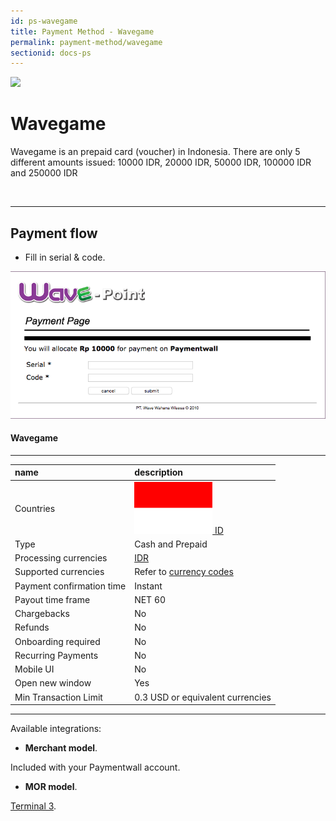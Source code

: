 ```yaml
---
id: ps-wavegame
title: Payment Method - Wavegame
permalink: payment-method/wavegame
sectionid: docs-ps
---
```


<div class="docs-ps-header">
    <div class="docs-ps-logo">
        <img src=" https://api.paymentwall.com/images/ps_logos/pm_wavegame.png ">
    </div>
    <h1>Wavegame</h1>
</div>

<div class="docs-ps-body" markdown="1">

<div class="docs-ps-instructions" markdown="1">

Wavegame is an prepaid card (voucher) in Indonesia. There are only 5 different amounts issued: 10000 IDR, 20000 IDR, 50000 IDR, 100000 IDR and 250000 IDR

<br>

***

## Payment flow

* Fill in serial & code.

<div class="docs-img">
    <img src="/textures/pic/payment-system/cash-and-prepaid/wavegame.png">
</div>

</div>



<div class="docs-ps-attributes" markdown="1">
<div class="docs-ps-attributes-body" markdown="1">

#### Wavegame

***

|name|description|
|:--|:--|
|Countries| <img class="flags" src="/textures/pic/flags/asia/indonesia.png">[ ID](https://en.wikipedia.org/wiki/Indonesia)|
|Type|Cash and Prepaid|
|Processing currencies|[IDR](https://en.wikipedia.org/wiki/Indonesian_rupiah)|
|Supported currencies|Refer to [currency codes](/reference/currencies)|
|Payment confirmation time|Instant|
|Payout time frame| NET 60|
|Chargebacks|No|
|Refunds|No|
|Onboarding required| No|
|Recurring Payments|No|
|Mobile UI|No|
|Open new window|Yes|
|Min Transaction Limit|0.3 USD or equivalent currencies|

***

Available integrations:

* **Merchant model**.

Included with your Paymentwall account.

* **MOR model**.

[Terminal 3](https://www.terminal3.com/).

</div>
</div>

</div>
